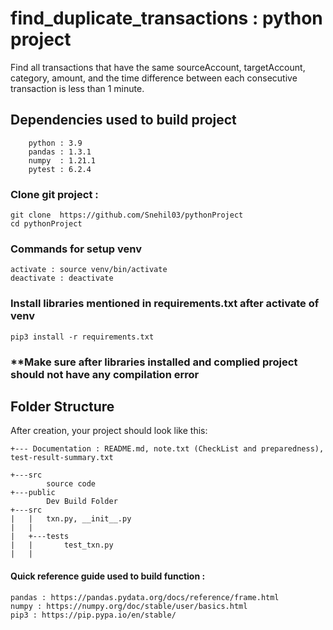 # find_duplicate_transactions : python project
Find all transactions that have the same sourceAccount, targetAccount, category, 
amount, and the time difference between each consecutive transaction 
is less than 1 minute.

## Dependencies used to build project 
```
    python : 3.9
    pandas : 1.3.1
    numpy  : 1.21.1
    pytest : 6.2.4 
```

### Clone git project :
```
git clone  https://github.com/Snehil03/pythonProject
cd pythonProject

```
### Commands for setup venv
    activate : source venv/bin/activate
    deactivate : deactivate

### Install libraries mentioned in requirements.txt after activate of venv
    pip3 install -r requirements.txt    

### **Make sure after libraries installed and complied project should not have any compilation error 
 
## Folder Structure

After creation, your project should look like this:

```
+--- Documentation : README.md, note.txt (CheckList and preparedness), test-result-summary.txt

+---src
        source code
+---public
        Dev Build Folder
+---src
|   |   txn.py, __init__.py
|   |
|   +---tests
|   |       test_txn.py
|   |
```

#### Quick reference guide used to build function : 
    pandas : https://pandas.pydata.org/docs/reference/frame.html
    numpy : https://numpy.org/doc/stable/user/basics.html
    pip3 : https://pip.pypa.io/en/stable/



    



